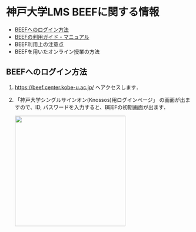 # 神戸大学LMS BEEFに関する情報

- [BEEFへのログイン方法](#BEEFへのログイン方法)
- [BEEFの利用ガイド・マニュアル](/Beef/manual_on_beef.md)
- BEEF利用上の注意点
- BEEFを用いたオンライン授業の方法


## BEEFへのログイン方法
  1. https://beef.center.kobe-u.ac.jp/ へアクセスします． 
  2. 「神戸大学シングルサインオン(Knossos)用ログインページ」 の画面が出ますので、ID, パスワードを入力すると、BEEFの初期画面が出ます．
  
      <img src="https://kureedu.github.io/redu_info/Beef/KobeUSSO.jpg" width="300">

